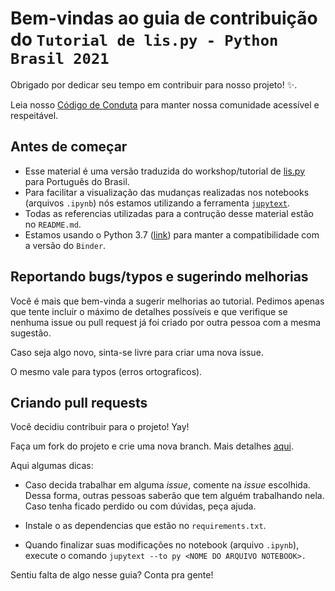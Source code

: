 # Bem-vindas ao guia de contribuição do `Tutorial de lis.py - Python Brasil 2021` <!-- omit in toc -->

Obrigado por dedicar seu tempo em contribuir para nosso projeto!  :sparkles:. 

Leia nosso [Código de Conduta](https://python.org.br/cdc/) para manter nossa comunidade acessível e respeitável.


## Antes de começar

- Esse material é uma versão traduzida do workshop/tutorial de [lis.py](https://github.com/fluentpython/lispy/tree/main/workshops/thoughtworks2021) para Português do Brasil.
- Para facilitar a visualização das mudanças realizadas nos notebooks (arquivos `.ipynb`) nós estamos utilizando a ferramenta [`jupytext`](https://github.com/mwouts/jupytext).
- Todas as referencias utilizadas para a contrução desse material estão no `README.md`.
- Estamos usando o Python 3.7 ([link](https://www.python.org/downloads/release/python-379/)) para manter a compatibilidade com a versão do `Binder`.


## Reportando bugs/typos e sugerindo melhorias

Você é mais que bem-vinda a sugerir melhorias ao tutorial. Pedimos apenas que tente incluir o máximo de detalhes possíveis e que verifique se nenhuma issue ou pull request já foi criado por outra pessoa com a mesma sugestão.

Caso seja algo novo, sinta-se livre para criar uma nova issue.

O mesmo vale para typos (erros ortograficos).

## Criando pull requests

Você decidiu contribuir para o projeto! Yay!

Faça um fork do projeto e crie uma nova branch. Mais detalhes [aqui](https://docs.github.com/pt/enterprise/2.17/user/github/collaborating-with-issues-and-pull-requests/creating-a-pull-request-from-a-fork).

Aqui algumas dicas:

* Caso decida trabalhar em alguma _issue_, comente na _issue_ escolhida. Dessa forma,
outras pessoas saberão que tem alguém trabalhando nela. Caso tenha ficado perdido ou com
dúvidas, peça ajuda.

* Instale o as dependencias que estão no `requirements.txt`.

* Quando finalizar suas modificações no notebook (arquivo `.ipynb`), execute o comando `jupytext --to py <NOME DO ARQUIVO NOTEBOOK>.`


Sentiu falta de algo nesse guia? Conta pra gente!

